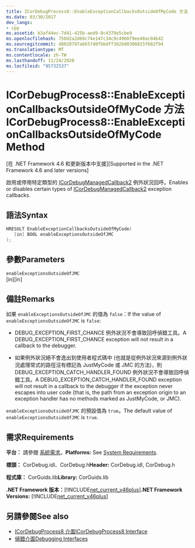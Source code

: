 ```yaml
---
title: ICorDebugProcess8::EnableExceptionCallbacksOutsideOfMyCode 方法
ms.date: 03/30/2017
dev_langs:
- cpp
ms.assetid: b3af44ec-7d41-425b-aed9-0c4379e5cbe9
ms.openlocfilehash: 750d2a2d69c74e147c34c9c496079ee48ac04b42
ms.sourcegitcommit: d8020797a6657d0fbbdff362b80300815f682f94
ms.translationtype: MT
ms.contentlocale: zh-TW
ms.lasthandoff: 11/24/2020
ms.locfileid: "95732537"
---
```

# <a name="icordebugprocess8enableexceptioncallbacksoutsideofmycode-method"></a><span data-ttu-id="62f29-102">ICorDebugProcess8::EnableExceptionCallbacksOutsideOfMyCode 方法</span><span class="sxs-lookup"><span data-stu-id="62f29-102">ICorDebugProcess8::EnableExceptionCallbacksOutsideOfMyCode Method</span></span>

<span data-ttu-id="62f29-103">[在 .NET Framework 4.6 和更新版本中支援]</span><span class="sxs-lookup"><span data-stu-id="62f29-103">[Supported in the .NET Framework 4.6 and later versions]</span></span>  
  
 <span data-ttu-id="62f29-104">啟用或停用特定類型的 [ICorDebugManagedCallback2](icordebugmanagedcallback2-interface.md) 例外狀況回呼。</span><span class="sxs-lookup"><span data-stu-id="62f29-104">Enables or disables certain types of [ICorDebugManagedCallback2](icordebugmanagedcallback2-interface.md) exception callbacks.</span></span>  
  
## <a name="syntax"></a><span data-ttu-id="62f29-105">語法</span><span class="sxs-lookup"><span data-stu-id="62f29-105">Syntax</span></span>  
  
```cpp
HRESULT EnableExceptionCallbacksOutsideOfMyCode(  
   [in] BOOL enableExceptionsOutsideOfJMC  
);  
```  
  
## <a name="parameters"></a><span data-ttu-id="62f29-106">參數</span><span class="sxs-lookup"><span data-stu-id="62f29-106">Parameters</span></span>  

 `enableExceptionsOutsideOfJMC`  
 <span data-ttu-id="62f29-107">[in]</span><span class="sxs-lookup"><span data-stu-id="62f29-107">[in]</span></span>  
  
## <a name="remarks"></a><span data-ttu-id="62f29-108">備註</span><span class="sxs-lookup"><span data-stu-id="62f29-108">Remarks</span></span>  

 <span data-ttu-id="62f29-109">如果 `enableExceptionsOutsideOfJMC` 的值為 `false`：</span><span class="sxs-lookup"><span data-stu-id="62f29-109">If the value of `enableExceptionsOutsideOfJMC` is `false`:</span></span>  
  
- <span data-ttu-id="62f29-110">DEBUG_EXCEPTION_FIRST_CHANCE 例外狀況不會導致回呼偵錯工具。</span><span class="sxs-lookup"><span data-stu-id="62f29-110">A DEBUG_EXCEPTION_FIRST_CHANCE exception will not result in a callback to the debugger.</span></span>  
  
- <span data-ttu-id="62f29-111">如果例外狀況絕不會逸出到使用者程式碼中 (也就是從例外狀況來源到例外狀況處理常式的路徑沒有標記為 JustMyCode 或 JMC 的方法)，則 DEBUG_EXCEPTION_CATCH_HANDLER_FOUND 例外狀況不會導致回呼偵錯工具。</span><span class="sxs-lookup"><span data-stu-id="62f29-111">A DEBUG_EXCEPTION_CATCH_HANDLER_FOUND exception will not result in a callback to the debugger if the exception never escapes into user code (that is, the path from an exception origin to an exception handler has no methods marked as JustMyCode, or JMC).</span></span>  
  
 <span data-ttu-id="62f29-112">`enableExceptionsOutsideOfJMC` 的預設值為 `true`。</span><span class="sxs-lookup"><span data-stu-id="62f29-112">The default value of `enableExceptionsOutsideOfJMC` is `true`.</span></span>  
  
## <a name="requirements"></a><span data-ttu-id="62f29-113">需求</span><span class="sxs-lookup"><span data-stu-id="62f29-113">Requirements</span></span>  

 <span data-ttu-id="62f29-114">**平台：** 請參閱 [系統需求](../../get-started/system-requirements.md)。</span><span class="sxs-lookup"><span data-stu-id="62f29-114">**Platforms:** See [System Requirements](../../get-started/system-requirements.md).</span></span>  
  
 <span data-ttu-id="62f29-115">**標頭：** CorDebug.idl、CorDebug.h</span><span class="sxs-lookup"><span data-stu-id="62f29-115">**Header:** CorDebug.idl, CorDebug.h</span></span>  
  
 <span data-ttu-id="62f29-116">**程式庫：** CorGuids.lib</span><span class="sxs-lookup"><span data-stu-id="62f29-116">**Library:** CorGuids.lib</span></span>  
  
 <span data-ttu-id="62f29-117">**.NET Framework 版本：**[!INCLUDE[net_current_v46plus](../../../../includes/net-current-v46plus-md.md)]</span><span class="sxs-lookup"><span data-stu-id="62f29-117">**.NET Framework Versions:** [!INCLUDE[net_current_v46plus](../../../../includes/net-current-v46plus-md.md)]</span></span>  
  
## <a name="see-also"></a><span data-ttu-id="62f29-118">另請參閱</span><span class="sxs-lookup"><span data-stu-id="62f29-118">See also</span></span>

- [<span data-ttu-id="62f29-119">ICorDebugProcess8 介面</span><span class="sxs-lookup"><span data-stu-id="62f29-119">ICorDebugProcess8 Interface</span></span>](icordebugprocess8-interface.md)
- [<span data-ttu-id="62f29-120">偵錯介面</span><span class="sxs-lookup"><span data-stu-id="62f29-120">Debugging Interfaces</span></span>](debugging-interfaces.md)
